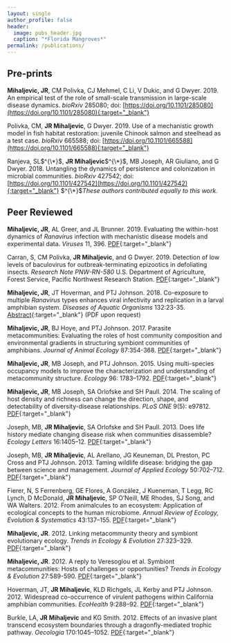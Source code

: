 ```yaml
---
layout: single
author_profile: false
header:
  image: pubs_header.jpg
  caption: "*Florida Mangroves*"
permalink: /publications/
---
```



## Pre-prints

**Mihaljevic, JR**, CM Polivka, CJ Mehmel, C Li, V Dukic, and G Dwyer. 2019. An empirical test of the role of small-scale transmission in large-scale disease dynamics. *bioRxiv* 285080; doi: [https://doi.org/10.1101/285080](https://doi.org/10.1101/285080){:target="_blank"} 

Polivka, CM, **JR Mihaljevic**, G Dwyer. 2019. Use of a mechanistic growth model in fish habitat restoration: juvenile Chinook salmon and steelhead as a test case. *bioRxiv* 665588; doi: [https://doi.org/10.1101/665588](https://doi.org/10.1101/665588){:target="_blank"} 

Ranjeva, SL$^{\*}$, **JR Mihaljevic**$^{\*}$, MB Joseph, AR Giuliano, and G Dwyer. 2018. Untangling the dynamics of persistence and colonization in microbial communities. *bioRxiv* 427542; doi: [https://doi.org/10.1101/427542](https://doi.org/10.1101/427542){:target="_blank"} 
$^{\*}$*These authors contributed equally to this work.*


## Peer Reviewed

**Mihaljevic, JR**, AL Greer, and JL Brunner. 2019. Evaluating the within-host dynamics of *Ranavirus* infection with mechanistic disease models and experimental data. *Viruses* 11, 396. [PDF](https://www.mdpi.com/1999-4915/11/5/396){:target="_blank"}

Carran, S, CM Polivka, **JR Mihaljevic**, and G Dwyer. 2019. Detection of low levels of baculovirus for outbreak-terminating epizootics in defoliating insects. *Research Note PNW-RN-580* U.S. Department of Agriculture, Forest Service, Pacific Northwest Research Station. [PDF](https://www.fs.fed.us/pnw/pubs/pnw_rn580.pdf){:target="_blank"}

**Mihaljevic, JR**, JT Hoverman, and PTJ Johnson. 2018. Co-exposure to multiple *Ranavirus* types enhances viral infectivity and replication in a larval amphibian system. *Diseases of Aquatic Organisms* 132:23-35. [Abstract](https://doi.org/10.3354/dao03300){:target="_blank"} (PDF upon request)

**Mihaljevic, JR**, BJ Hoye, and PTJ Johnson. 2017. Parasite metacommunities: Evaluating the roles of host community composition and environmental gradients in structuring symbiont communities of amphibians. *Journal of Animal Ecology* 87:354-368. [PDF](https://drive.google.com/file/d/1UVSHMO-08w943HRcI9GnAOQwWU0tt5um/view?usp=sharing){:target="_blank"} 

**Mihaljevic, JR**, MB Joseph, and PTJ Johnson. 2015. Using multi-species occupancy models to improve the characterization and understanding of metacommunity structure. *Ecology* 96: 1783–1792. [PDF](https://drive.google.com/open?id=0B9UsfqlH3_y1MFVXbl9HRXpJclk){:target="_blank"}

**Mihaljevic, JR**, MB Joseph, SA Orlofske and SH Paull. 2014. The scaling of host density and richness can change the direction, shape, and detectability of diversity-disease relationships. *PLoS ONE* 9(5): e97812. [PDF](https://drive.google.com/open?id=0B9UsfqlH3_y1ZDlBTzFwelhqblk){:target="_blank"}

Joseph, MB, **JR Mihaljevic**, SA Orlofske and SH Paull. 2013. Does life history mediate changing disease risk when communities disassemble? *Ecology Letters* 16:1405–12. [PDF](https://drive.google.com/open?id=0B9UsfqlH3_y1OEdSVE9ydERoYm8){:target="_blank"}

Joseph, MB, **JR Mihaljevic**, AL Arellano, JG Keuneman, DL Preston, PC Cross and PTJ Johnson. 2013. Taming wildlife disease: bridging the gap between science and management. *Journal of Applied Ecology* 50:702–712. [PDF](https://drive.google.com/open?id=0B9UsfqlH3_y1N1dONzNsWTE0R0U){:target="_blank"}

Fierer, N, S Ferrenberg, GE Flores, A González, J Kueneman, T Legg, RC Lynch, D McDonald, **JR Mihaljevic**, SP O’Neill, ME Rhodes, SJ Song, and WA Walters. 2012. From animalcules to an ecosystem: Application of ecological concepts to the human microbiome. *Annual Review of Ecology, Evolution & Systematics* 43:137–155. [PDF](https://drive.google.com/open?id=0B9UsfqlH3_y1VUZqQTNyU09Nd0k){:target="_blank"}

**Mihaljevic, JR**. 2012. Linking metacommunity theory and symbiont evolutionary ecology. *Trends in Ecology & Evolution* 27:323–329. [PDF](https://drive.google.com/open?id=0B9UsfqlH3_y1RWcxNUROTzVXdkU){:target="_blank"}

**Mihaljevic, JR**. 2012. A reply to Veresoglou et al. Symbiont metacommunities: Hosts of challenges or opportunities? *Trends in Ecology & Evolution* 27:589-590. [PDF](https://drive.google.com/open?id=0B9UsfqlH3_y1SGNQdzdNQ2V3eVk){:target="_blank"}

Hoverman, JT, **JR Mihaljevic**, KLD Richgels, JL Kerby and PTJ Johnson. 2012. Widespread co-occurrence of virulent pathogens within California amphibian communities. *EcoHealth* 9:288–92. [PDF](https://drive.google.com/open?id=0B9UsfqlH3_y1RVM4U2xxMmFKV00){:target="_blank"}

Burkle, LA, **JR Mihaljevic** and KG Smith. 2012. Effects of an invasive plant transcend ecosystem boundaries through a dragonfly-mediated trophic pathway. *Oecologia* 170:1045–1052. [PDF](https://drive.google.com/open?id=0B9UsfqlH3_y1aFFsSV9TeURMUGc){:target="_blank"}

